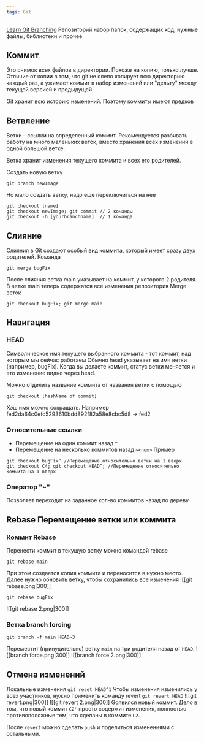```yaml
---
tags: Git 
---
```

[Learn Git Branching](https://learngitbranching.js.org/?locale=ru_RU)
Репозиторий набор папок, содержащих код, нужные файлы, библиотеки и прочее
## Коммит
Это снимок всех файлов в директории. Похоже на копию, только лучше.
Отличие от копии в том, что git не слепо копирует всю директорию каждый раз, а ужимает коммит в набор изменений или "дельту" между текущей версией и предыдущей

Git хранит всю историю изменений. Поэтому коммиты имеют предков
## Ветвление
Ветки - ссылки на определенный коммит.  Рекомендуется разбивать работу на много маленьких веток, вместо хранения всех изменений в одной большой ветке.

Ветка хранит изменения текущего коммита и всех его родителей.

Создать новую ветку 
``` git
git branch newImage
```


Но мало создать ветку, надо еще переключиться на нее
``` git
git checkout [name]
git checkout newImage; git commit // 2 команды
git checkout -b [yourbranchname]  // 1 команда
```

## Слияние 
Слияния в Git создают особый вид коммита, который имеет сразу двух родителей. 
Команда
``` git
git merge bugFix
```
После слияния ветка main указывает на коммит, у которого 2 родителя. В ветке main теперь содержатся все изменения репозитория
Merge веток
``` git
git checkout bugFix; git merge main
```

## Навигация
### HEAD
Символическое имя текущего выбранного коммита - тот коммит, над которым мы сейчас работаем
Обычно head указывает на имя ветки (например, bugFix). Когда вы делаете коммит, статус ветки меняется и это изменение видно через head.

Можно отделить название коммита от названия ветки с помощью
``` git
git checkout [hashName of commit]
```
Хэш имя можно сокращать. Например
fed2da64c0efc5293610bdd892f82a58e8cbc5d8 -> fed2
### Относительные ссылки
-   Перемещение на один коммит назад `^`
-   Перемещение на несколько коммитов назад `~<num>`
Пример
``` git
git checkout bugFix^ //Перемещение относительно ветки на 1 вверх
git checkout С4; git checkout HEAD^; //Перемещение относительно коммита на 1 вверх
```
### Оператор "~"
Позволяет переходит на заданное кол-во коммитов назад по дереву

## Rebase Перемещение ветки или коммита
### Коммит Rebase 
Перенести коммит в текущую ветку можно командой rebase 
``` git
git rebase main
```
При этом создается копия коммита и переносится в нужно место.
Далее нужно обновить ветку, чтобы сохранились все изменения
![[git rebase.png|300]]
``` git
git rebase bugFix
```
![[git rebase 2.png|300]]
### Ветка branch forcing
`git branch -f main HEAD~3`

Переместит (принудительно) ветку `main` на три родителя назад от `HEAD`.
![[branch force.png|300]]
![[branch force 2.png|300]]
## Отмена изменений
Локальные изменения
`git reset HEAD^1`
Чтобы изменения изменились у всех участников, нужно применить команду revert 
`git revert HEAD`
![[git revert.png|300]]
![[git revert 2.png|300]]
Gоявился новый коммит. Дело в том, что новый коммит `C2'` просто содержит изменения, полностью противоположные тем, что сделаны в коммите `C2`.

После `revert` можно сделать `push` и поделиться изменениями с остальными.
